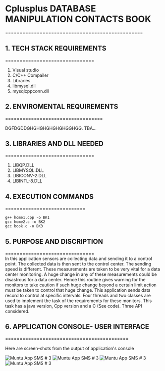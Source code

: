 # Cplusplus DATABASE MANIPULATION CONTACTS BOOK
================================================

## 1. TECH STACK REQUIREMENTS
===============================

1. Visual studio
2. C/C++ Compailer
3. Libraries
4. libmysql.dll
5. mysqlcppconn.dll


## 2. ENVIROMENTAL REQUIREMENTS
==================================

DGFDGDDGHGHGHGHGHGHGGHGG.
TBA...


## 3. LIBRARIES AND DLL NEEDED
===============================
1. LIBQP.DLL
2. LIBMYSQL.DLL
3. LIBICONV-2.DLL
2. LIBINTL-8.DLL

## 4. EXECUTION COMMANDS
============================
```
g++ home1.cpp -o BK1
gcc home2.c -o BK2
gcc book.c -o BK3

```

## 5. PURPOSE AND DISCRIPTION
===============================\
In this application sensors are collecting data and sending it to a control point. The collected data is then sent to the control center.  The sending speed is different. These measurements are taken to be very vital for a data center monitoring. A huge change in any of these measurements could be disastrous for a data center. Hence this routine gives warning for the monitors to take caution if such huge change beyond a certain limit action must be taken to control that huge change. This application sends data record to control at specific intervals. Four threads and two classes are used to implement the task of the requirements for these monitors. This task has a java version, Cpp version and a C (See code). Three API considered.


## 6. APPLICATION CONSOLE- USER INTERFACE 
===========================================

Here are screen-shots from the output of application's console

![ Muntu App SMS # 3 ](https://github.com/LINOSNCHENA/Cpp-Database-speed-comparison/blob/master/resourcex/page%20(1).png)
![ Muntu App SMS # 3 ](https://github.com/LINOSNCHENA/Cpp-Database-speed-comparison/blob/master/resourcex/page%20(2).png)
![ Muntu App SMS # 3 ](https://github.com/LINOSNCHENA/Cpp-Database-speed-comparison/blob/master/resourcex/page%20(3).png)
![ Muntu App SMS # 3 ](https://github.com/LINOSNCHENA/Cpp-Database-speed-comparison/blob/master/resourcex/page%20(4).png)
